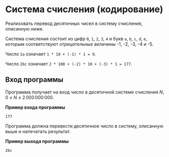 ﻿# Система счисления (кодирование)

Реализовать перевод десятичных чисел в систему счисления, описанную ниже.

Система счисления состоит из цифр `0`, `1`, `2`, `3`, `4` и букв `a`, `b`, `c`, `d`, `e`, которым соответствуют *отрицательные величины* -1, -2, -3, -4 и -5.

Число `1a` означает `1 * 10 + (-1) * 1 = 9`.

Число `2bc` означает `2 * 100 + (-2) * 10 + (-3) * 1 = 177`.

## Вход программы

Программа получает на вход число в десятичной системе счисления *N*, 0 ≤ *N* ≤ 2 000 000 000.

**Пример входа программы**

```text
177
```

Программа должна перевести десятичное число в систему, описанную выше и напечатать результат.

**Пример выхода программы**

```text
2bc
```
